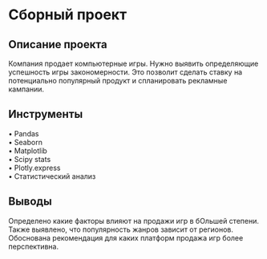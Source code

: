 # Сборный проект  

## Описание проекта  
Компания продает компьютерные игры. Нужно выявить определяющие успешность игры закономерности. Это позволит сделать ставку на потенциально популярный продукт и спланировать рекламные кампании.  

## Инструменты  
• Pandas  
• Seaborn  
• Matplotlib  
• Scipy stats  
• Plotly.express  
• Статистический анализ

## Выводы  
Определено какие факторы влияют на продажи игр в бОльшей степени. Также выявлено, что популярность жанров зависит от регионов. Обоснована рекомендация для каких платформ продажа игр более перспективна.
